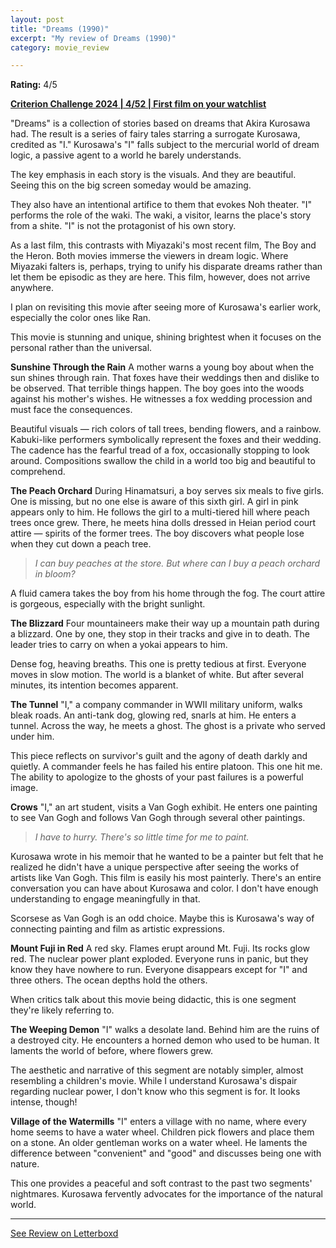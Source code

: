```yaml
---
layout: post
title: "Dreams (1990)"
excerpt: "My review of Dreams (1990)"
category: movie_review

---
```


**Rating:** 4/5

<b><a href="https://letterboxd.com/blrobin2/list/criterion-challenge-2024/detail/">Criterion Challenge 2024 | 4/52 | First film on your watchlist</a></b>

"Dreams" is a collection of stories based on dreams that Akira Kurosawa had. The result is a series of fairy tales starring a surrogate Kurosawa, credited as "I." Kurosawa's "I" falls subject to the mercurial world of dream logic, a passive agent to a world he barely understands.

The key emphasis in each story is the visuals. And they are beautiful. Seeing this on the big screen someday would be amazing.

They also have an intentional artifice to them that evokes Noh theater. "I" performs the role of the waki. The waki, a visitor, learns the place's story from a shite. "I" is not the protagonist of his own story.

As a last film, this contrasts with Miyazaki's most recent film, The Boy and the Heron. Both movies immerse the viewers in dream logic. Where Miyazaki falters is, perhaps, trying to unify his disparate dreams rather than let them be episodic as they are here. This film, however, does not arrive anywhere.

I plan on revisiting this movie after seeing more of Kurosawa's earlier work, especially the color ones like Ran.

This movie is stunning and unique, shining brightest when it focuses on the personal rather than the universal.


<b>Sunshine Through the Rain</b>
A mother warns a young boy about when the sun shines through rain. That foxes have their weddings then and dislike to be observed. That terrible things happen. The boy goes into the woods against his mother's wishes. He witnesses a fox wedding procession and must face the consequences.

Beautiful visuals — rich colors of tall trees, bending flowers, and a rainbow. Kabuki-like performers symbolically represent the foxes and their wedding. The cadence has the fearful tread of a fox, occasionally stopping to look around. Compositions swallow the child in a world too big and beautiful to comprehend.


<b>The Peach Orchard</b>
During Hinamatsuri, a boy serves six meals to five girls. One is missing, but no one else is aware of this sixth girl. A girl in pink appears only to him. He follows the girl to a multi-tiered hill where peach trees once grew. There, he meets hina dolls dressed in Heian period court attire — spirits of the former trees. The boy discovers what people lose when they cut down a peach tree.

<blockquote><i>I can buy peaches at the store. But where can I buy a peach orchard in bloom?</i></blockquote>

A fluid camera takes the boy from his home through the fog. The court attire is gorgeous, especially with the bright sunlight. 


<b>The Blizzard</b>
Four mountaineers make their way up a mountain path during a blizzard. One by one, they stop in their tracks and give in to death. The leader tries to carry on when a yokai appears to him.

Dense fog, heaving breaths. This one is pretty tedious at first. Everyone moves in slow motion. The world is a blanket of white. But after several minutes, its intention becomes apparent.


<b>The Tunnel</b>
"I," a company commander in WWII military uniform, walks bleak roads. An anti-tank dog, glowing red, snarls at him. He enters a tunnel. Across the way, he meets a ghost. The ghost is a private who served under him.

This piece reflects on survivor's guilt and the agony of death darkly and quietly. A commander feels he has failed his entire platoon. This one hit me. The ability to apologize to the ghosts of your past failures is a powerful image.


<b>Crows</b>
"I," an art student, visits a Van Gogh exhibit. He enters one painting to see Van Gogh and follows Van Gogh through several other paintings.

<blockquote><i>I have to hurry. There's so little time for me to paint.</i></blockquote>

Kurosawa wrote in his memoir that he wanted to be a painter but felt that he realized he didn't have a unique perspective after seeing the works of artists like Van Gogh. This film is easily his most painterly. There's an entire conversation you can have about Kurosawa and color. I don't have enough understanding to engage meaningfully in that.

Scorsese as Van Gogh is an odd choice. Maybe this is Kurosawa's way of connecting painting and film as artistic expressions.


<b>Mount Fuji in Red</b>
A red sky. Flames erupt around Mt. Fuji. Its rocks glow red. The nuclear power plant exploded. Everyone runs in panic, but they know they have nowhere to run. Everyone disappears except for "I" and three others. The ocean depths hold the others.

When critics talk about this movie being didactic, this is one segment they're likely referring to. 


<b>The Weeping Demon</b>
"I" walks a desolate land. Behind him are the ruins of a destroyed city. He encounters a horned demon who used to be human. It laments the world of before, where flowers grew.

The aesthetic and narrative of this segment are notably simpler, almost resembling a children's movie. While I understand Kurosawa's dispair regarding nuclear power, I don't know who this segment is for. It looks intense, though!


<b>Village of the Watermills</b>
"I" enters a village with no name, where every home seems to have a water wheel. Children pick flowers and place them on a stone. An older gentleman works on a water wheel. He laments the difference between "convenient" and "good" and discusses being one with nature.

This one provides a peaceful and soft contrast to the past two segments' nightmares. Kurosawa fervently advocates for the importance of the natural world.

<hr>

[See Review on Letterboxd](https://boxd.it/5F08S5)
